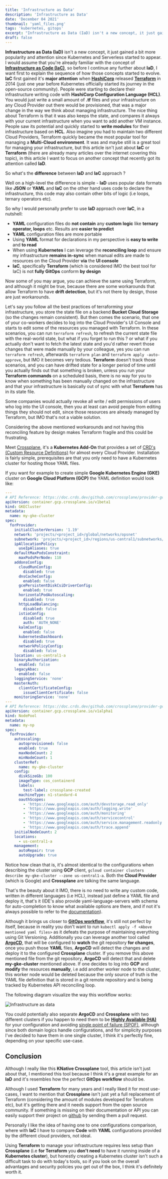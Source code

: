 ```yaml
---
title: 'Infrastructure as Data'
description: 'Infrastructure as Data'
date: 'December 04 2021'
thumbnail: 'yaml_files.png'
tags: 'kubernetes, gitops'
excerpt: "Infrastructure as Data (IaD) isn't a new concept, it just gain a bit more popularity and attention since Kubernetes and Serverless started to appear"
draft: false
---
```


**Infrastructure as Data (IaD)** isn't a new concept, it just gained a bit more popularity and attention since Kubernetes and Serverless started to appear. I would assume that you're already familiar with the concept of **[Infrastructure as Code (IaC)](https://en.wikipedia.org/wiki/Infrastructure_as_code)**, so before I continue any further about **IaD**, I want first to explain the sequence of how those concepts started to evolve.
**IaC** first gained it's **major attention** when **[HashiCorp](https://en.wikipedia.org/wiki/HashiCorp)** released **[Terraform](<https://en.wikipedia.org/wiki/Terraform_(software)>)** in 2014 (just one year before Kubernetes officially started its journey in the open-source community).
People were starting to declare their infrastructure writing code with **HashiCorp Configuration Language (HCL)**. You would just write a small amount of **.tf** files and your infrastructure on any Cloud Provider out there would be provisioned, that was a major change in the way we think about managing infrastructure. The nice thing about Terraform is that it was also keeps the state, and compares it always with your current infrastructure when you want to add another VM instance.
People saw its potential and quickly started to **write modules** for their infrastructure based on **HCL**. Also imagine you had to maintain two different Cloud Providers, Terraform quickly became the most popular tool for managing a **Multi-Cloud environment**. It was and maybe still is a great tool for managing your infrastructure, but this article isn't just about **IaC** or **Terraform** (there are already many articles over the internet covering this topic), in this article I want to focus on another concept that recently got its attention called **IaD**.

So what's the **difference** between **IaD** and **IaC** approach ?

Well on a high-level the difference is simple - **IaD** uses popular data formats like **JSON** or **YAML** and **IaC** on the other hand uses code to declare the infrastructure, this code may also contain other bits of logic (i.e loops, ternary operators etc).

So why I would personally prefer to use **IaD** approach over **IaC**, in a nutshell:

- **YAML** configuration files do **not contain** any **custom logic** like **ternary operator, loops** etc. Results are **easier to predict**
- **YAML** configuration files are more portable
- Using **YAML** format for declarations in my perspective is **easy to write** and **to read**
- When using **Kubernetes** I can leverage the **reconciling loop** and ensure my infrastructure **remains in-sync** when manual edits are made to resources on the Cloud Provider **via** the **UI console**
- **IaC**, specifically **Terraform** (which is considered IMO the best tool for IaC) is not **fully GitOps** conform **by design**

Now some of you may argue, you can achieve the same using Terraform, and although it might be true, because there are some workarounds that allow Terraform to have **drift detection**, but it's not there by design, those are just workarounds.

Let's say you follow all the best practices of terraforming your infrastructure, you store the state file on a backend **Bucket Cloud Storage** (so the changes remain consistent). But then comes the scenario, that one of your co-workers decides to log into the Cloud Provider's UI Console and starts to edit some of the resources you managed with Terraform.
In these scenarios, you can run `terraform refresh`, to refresh the current state file with the real-world state, but what if you forget to run this ? or what if you actually don't want to fetch the latest state and you'd rather revert those changes that were made manually by your colleague, yes you can run `terraform refresh`, afterwards `terraform plan` and `terraform apply -auto-approve`, but IMO it becomes very tedious. **Terraform** doesn't track those scenarios, and you can have drifted state for a longer period of time until you actually finds out that something is broken, unless you run your **Terraform commands** on a scheduled basis, there is no way for you to know when something has been manually changed on the infrastructure and that your infrastructure is basically out of sync with what **Terraform** has in its state file.

Some companies would actually revoke all write / edit permissions of users who log into the UI console, then you at least can avoid people from editing things they should not edit, since those resources are already managed by Terraform, but IMO that's not a viable solution.

Considering the above mentioned workarounds and not having this reconciling feature by design makes Terraform fragile and this could be frustrating.

Meet [Crossplane](https://crossplane.io/), it's a **Kubernetes Add-On** that provides a set of [CRD's (Custom Resource Definitions)](https://kubernetes.io/docs/concepts/extend-kubernetes/api-extension/custom-resources/) for almost every Cloud Provider.
Installation is fairly simple, prerequisites are that you only need to have a Kubernetes cluster for hosting those YAML files.

If you want for example to create simple **Google Kubernetes Engine (GKE)** cluster on **Google Cloud Platform (GCP)** the YAML definition would look like:

```yaml
---
# API Reference: https://doc.crds.dev/github.com/crossplane/provider-gcp/container.gcp.crossplane.io/GKECluster/v1beta1@v0.16.0
apiVersion: container.gcp.crossplane.io/v1beta1
kind: GKECluster
metadata:
  name: my-gke-cluster
spec:
  forProvider:
    initialClusterVersion: '1.19'
    network: 'projects/<project_id>/global/networks/opsnet'
    subnetwork: 'projects/<project_id>/regions/us-central1/subnetworks/opsnet'
    ipAllocationPolicy:
      useIpAliases: true
    defaultMaxPodsConstraint:
      maxPodsPerNode: 110
    addonsConfig:
      cloudRunConfig:
        disabled: true
      dnsCacheConfig:
        enabled: false
      gcePersistentDiskCsiDriverConfig:
        enabled: true
      horizontalPodAutoscaling:
        disabled: true
      httpLoadBalancing:
        disabled: false
      istioConfig:
        disabled: true
        auth: 'AUTH_NONE'
      kalmConfig:
        enabled: false
      kubernetesDashboard:
        disabled: true
      networkPolicyConfig:
        disabled: false
    location: us-central1-a
    binaryAuthorization:
      enabled: false
    legacyAbac:
      enabled: false
    loggingService: 'none'
    masterAuth:
      clientCertificateConfig:
        issueClientCertificate: false
    monitoringService: 'none'
---
# API Reference: https://doc.crds.dev/github.com/crossplane/provider-gcp/container.gcp.crossplane.io/NodePool/v1alpha1@v0.16.0
apiVersion: container.gcp.crossplane.io/v1alpha1
kind: NodePool
metadata:
  name: my-np
spec:
  forProvider:
    autoscaling:
      autoprovisioned: false
      enabled: true
      maxNodeCount: 2
      minNodeCount: 1
    clusterRef:
      name: my-gke-cluster
    config:
      diskSizeGb: 100
      imageType: cos_containerd
      labels:
        test-label: crossplane-created
      machineType: n1-standard-4
      oauthScopes:
        - 'https://www.googleapis.com/auth/devstorage.read_only'
        - 'https://www.googleapis.com/auth/logging.write'
        - 'https://www.googleapis.com/auth/monitoring'
        - 'https://www.googleapis.com/auth/servicecontrol'
        - 'https://www.googleapis.com/auth/service.management.readonly'
        - 'https://www.googleapis.com/auth/trace.append'
    initialNodeCount: 2
    locations:
      - us-central1-a
    management:
      autoRepair: true
      autoUpgrade: true
```

Notice how clean that is, it's almost identical to the configurations when describing the cluster using **GCP** client, `gcloud container clusters describe my-gke-cluster --zone us-central1-a`. Both the **Cloud Provider** (which is Google) and **Crossplane** are talking the same language.

That's the beauty about it IMO, there is no need to write any custom code, written in different languages (i.e HCL), instead just define a YAML file and deploy it, that's it (IDE's also provide yaml-language-servers with schema for auto-completion to know what available options are there, and if not it's always possible to refer to the [documentation](https://crossplane.io/docs/v1.5/api-docs/overview.html)).

Although it brings us closer to **[GitOps workflow](https://www.gitops.tech/)**, it's still not perfect by itself, because in reality you don't want to run `kubectl apply -f <Above mentioned yaml files>` as it defeats the purpose of maintaining everything using Git Versioning. Additionally you can leverage another tool called **[ArgoCD](https://argo-cd.readthedocs.io/en/stable/)**, that will be configured to **watch** the git repository **for changes**, once you push those **YAML** files, **ArgoCD** will detect the changes and deploy it to the configured **Crossplane** cluster. If you remove this above mentioned file from the git repository, **ArgoCD** will detect that and delete **my-gke-cluster** mentioned above.
If one decides to log into **GCP** and **modify** the resources **manually**, i.e add another worker node to the cluster, this worker node would be deleted because the only source of truth is the YAML file definition that is stored in a git remote repository and is being tracked by Kubernetes API reconciling loop.

The following diagram visualize the way this workflow works:

![Infrastructure as data](/img/posts/infrastructure_as_data.png 'Infrastructure as data')

You could potentially also separate **ArgoCD** and **Crossplane** with two different clusters if you happen to need them to be **[Highly Available (HA)](https://en.wikipedia.org/wiki/High_availability)** for your configuration and avoiding [single point of failure (SPOF)](https://en.wikipedia.org/wiki/Single_point_of_failure), although since both domain logics handle configurations, and for simplicity purposes I've decided to have them in one single cluster, I think it's perfectly fine, depending on your specific use-case.

## Conclusion

Although I really like this **KNative Crossplane** tool, this article isn't just about that, I mentioned this tool because I think it's a great example for an **IaD** and it's resembles how the perfect **GitOps workflow** should be.

Although I used **Terraform** for many years and I really liked it for most use-cases, I want to mention that **Crossplane** isn't just yet a full replacement of Terraform (considering the amount of modules developed for Terraform etc), but it's getting there and it needs support from the open source community. If something is missing on their documentation or API you can easily support their project on [github](https://github.com/crossplane/crossplane) by sending them a pull request.

Personally I like the idea of having one to one configurations comparison, where with **IaC** I have to compare **Code** with **YAML** configurations provided by the different cloud providers, not ideal.

Using **Terraform** to manage your infrastructure requires less setup than **Crossplane** (i.e **for Terraform** you **don't need** to have it running inside of a **Kubernetes cluster**), but honestly creating a Kubernetes cluster isn't such a difficult task to do with today's tools, so if you look on the overall advantages and security policies you get out of the box, I think it's definitely worth it.
